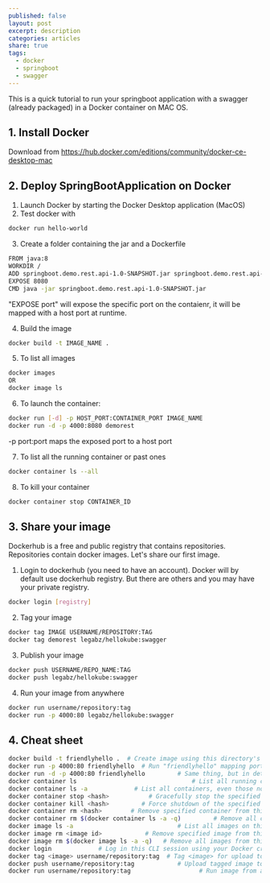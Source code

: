 ```yaml
---
published: false
layout: post
excerpt: description
categories: articles
share: true
tags:
  - docker
  - springboot
  - swagger
---
```


This is a quick tutorial to run your springboot application with a swagger (already packaged) in a Docker container on MAC OS. 

## 1. Install Docker
Download from https://hub.docker.com/editions/community/docker-ce-desktop-mac 

## 2. Deploy SpringBootApplication on Docker
1. Launch Docker by starting the Docker Desktop application (MacOS)
2. Test docker with 
```bash
docker run hello-world
``` 
3. Create a folder containing the jar and a Dockerfile 
```bash
FROM java:8
WORKDIR /
ADD springboot.demo.rest.api-1.0-SNAPSHOT.jar springboot.demo.rest.api-1.0-SNAPSHOT.jar
EXPOSE 8080
CMD java -jar springboot.demo.rest.api-1.0-SNAPSHOT.jar
```
"EXPOSE port" will expose the specific port on the contaienr, it will be mapped with a host port at runtime.  

4. Build the image
```bash
docker build -t IMAGE_NAME . 
``` 
5. To list all images 
```bash
docker images
OR
docker image ls
```
6. To launch the container: 
```bash
docker run [-d] -p HOST_PORT:CONTAINER_PORT IMAGE_NAME
docker run -d -p 4000:8080 demorest
```
-p port:port maps the exposed port to a host port

7. To list all the running container or past ones
```bash
docker container ls --all
```
8. To kill your container
```bash
docker container stop CONTAINER_ID
```

## 3. Share your image
Dockerhub is a free and public registry that contains repositories. Repositories contain docker images. Let's share our first image.

1. Login to dockerhub (you need to have an account). Docker will by default use dockerhub registry. But there are others and you may have your private registry.
```bash
docker login [registry]
```

2. Tag your image
```bash
docker tag IMAGE USERNAME/REPOSITORY:TAG
docker tag demorest legabz/hellokube:swagger
``` 

3. Publish your image
```bash
docker push USERNAME/REPO_NAME:TAG
docker push legabz/hellokube:swagger
```  
 
4. Run your image from anywhere
```bash
docker run username/repository:tag
docker run -p 4000:80 legabz/hellokube:swagger
```

## 4. Cheat sheet 
```bash
docker build -t friendlyhello .  # Create image using this directory's Dockerfile
docker run -p 4000:80 friendlyhello  # Run "friendlyhello" mapping port 4000 to 80
docker run -d -p 4000:80 friendlyhello         # Same thing, but in detached mode
docker container ls                                # List all running containers
docker container ls -a             # List all containers, even those not running
docker container stop <hash>           # Gracefully stop the specified container
docker container kill <hash>         # Force shutdown of the specified container
docker container rm <hash>        # Remove specified container from this machine
docker container rm $(docker container ls -a -q)         # Remove all containers
docker image ls -a                             # List all images on this machine
docker image rm <image id>            # Remove specified image from this machine
docker image rm $(docker image ls -a -q)   # Remove all images from this machine
docker login             # Log in this CLI session using your Docker credentials
docker tag <image> username/repository:tag  # Tag <image> for upload to registry
docker push username/repository:tag            # Upload tagged image to registry
docker run username/repository:tag                   # Run image from a registry
```
